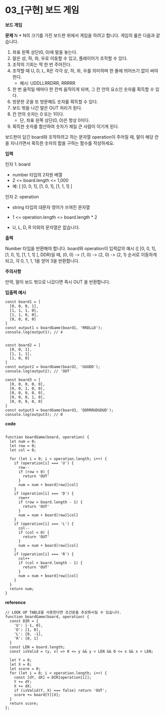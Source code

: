 # 03\_[구현] 보드 게임

**보드 게임**

**문제**
N \* N의 크기를 가진 보드판 위에서 게임을 하려고 합니다. 게임의 룰은 다음과 같습니다.

1. 좌표 왼쪽 상단(0, 0)에 말을 놓는다.
2. 말은 상, 하, 좌, 우로 이동할 수 있고, 플레이어가 조작할 수 있다.
3. 조작의 기회는 딱 한 번 주어진다.
4. 조작할 때 U, D, L, R은 각각 상, 하, 좌, 우를 의미하며 한 줄에 띄어쓰기 없이 써야 한다.
   - 예시: UDDLLRRDRR, RRRRR
5. 한 번 움직일 때마다 한 칸씩 움직이게 되며, 그 칸 안의 요소인 숫자를 획득할 수 있다.
6. 방문한 곳을 또 방문해도 숫자를 획득할 수 있다.
7. 보드 밖을 나간 말은 OUT 처리가 된다.
8. 칸 안의 숫자는 0 또는 1이다.
   - 단, 좌표 왼쪽 상단(0, 0)은 항상 0이다.
9. 획득한 숫자를 합산하여 숫자가 제일 큰 사람이 이기게 된다.

보드판이 담긴 board와 조작하려고 하는 문자열 operation이 주어질 때, 말이 해당 칸을 지나가면서 획득한 숫자의 합을 구하는 함수를 작성하세요.

**입력**

인자 1: board

- number 타입의 2차원 배열
- 2 <= board.length <= 1,000
- 예: [ [0, 0, 1], [1, 0, 1], [1, 1, 1] ]

인자 2: operation

- string 타입의 대문자 영어가 쓰여진 문자열

- 1 <= operation.length <= board.length \* 2

- U, L, D, R 이외의 문자열은 없습니다.

**출력**

Number 타입을 반환해야 합니다.
board와 operation이 입력값의 예시
([ [0, 0, 1],
[1, 0, 1],
[1, 1, 1] ], DDR)일 때,
(0, 0) -> (1, 0) -> (2, 0) -> (2, 1) 순서로 이동하게 되고, 각 0, 1, 1, 1을 얻어 3을 반환합니다.

**주의사항**

만약, 말이 보드 밖으로 나갔다면 즉시 OUT 을 반환합니다.

**입출력 예시**

```
const board1 = [
  [0, 0, 0, 1],
  [1, 1, 1, 0],
  [1, 1, 0, 0],
  [0, 0, 0, 0]
]
const output1 = boardGame(board1, 'RRDLLD');
console.log(output1); // 4


const board2 = [
  [0, 0, 1],
  [1, 1, 1],
  [1, 0, 0]
]
const output2 = boardGame(board2, 'UUUDD');
console.log(output2); // 'OUT'

const board3 = [
  [0, 0, 0, 0, 0],
  [0, 0, 1, 0, 0],
  [0, 0, 0, 0, 0],
  [0, 0, 0, 1, 0],
  [0, 0, 0, 0, 0]
]
const output3 = boardGame(board3, 'DDRRRUDUDUD');
console.log(output3); // 0
```

**code**

```

function boardGame(board, operation) {
  let num = 0;
  let row = 0;
  let col = 0;

  for (let i = 0; i < operation.length; i++) {
    if (operation[i] === 'U') {
      row--
      if (row < 0) {
        return 'OUT'
      }
      num = num + board[row][col]
    }
    if (operation[i] === 'D') {
      row++
      if (row > board.length - 1) {
        return 'OUT'
      }
      num = num + board[row][col]
    }
    if (operation[i] === 'L') {
      col--
      if (col < 0) {
        return 'OUT'
      }
      num = num + board[row][col]
    }
    if (operation[i] === 'R') {
      col++
      if (col > board.length - 1) {
        return 'OUT'
      }
      num = num + board[row][col]
    }
  }
  return num;
}
```

**reference**

```
// LOOK UP TABLE을 사용한다면 조건문을 추상화시킬 수 있습니다.
function boardGame(board, operation) {
  const DIR = {
    'U': [-1, 0],
    'D': [1, 0],
    'L': [0, -1],
    'R': [0, 1]
  }
  const LEN = board.length;
  const isValid = (y, x) => 0 <= y && y < LEN && 0 <= x && x < LEN;

  let Y = 0;
  let X = 0;
  let score = 0;
  for (let i = 0; i < operation.length; i++) {
    const [dY, dX] = DIR[operation[i]];
    Y += dY;
    X += dX;
    if (isValid(Y, X) === false) return 'OUT';
    score += board[Y][X];
  }
  return score;
};
```
